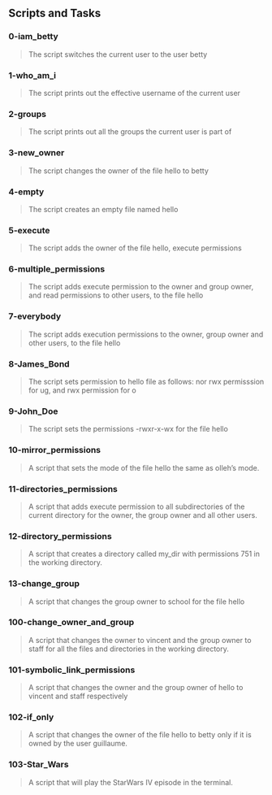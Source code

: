 ## Scripts and Tasks

### 0-iam_betty 
> The script switches the current user to the user betty

### 1-who_am_i
> The script prints out the effective username of the current user

### 2-groups
> The script prints out all the groups the current user is part of

### 3-new_owner
> The script changes the owner of the file hello to betty

### 4-empty
> The script creates an empty file named hello

### 5-execute
> The script adds the owner of the file hello, execute permissions

### 6-multiple_permissions
> The script adds execute permission to the owner and group owner, and read permissions to other users, to the file hello

### 7-everybody
> The script adds execution permissions to the owner, group owner and other users, to the file hello

### 8-James_Bond
> The script sets permission to hello file as follows: nor rwx permisssion for ug, and rwx permission for o

### 9-John_Doe
> The script sets the permissions -rwxr-x-wx for the file hello

### 10-mirror_permissions
> A script that sets the mode of the file hello the same as olleh’s mode.

### 11-directories_permissions
> A script that adds execute permission to all subdirectories of the current directory for the owner, the group owner and all other users.

### 12-directory_permissions
> A script that creates a directory called my_dir with permissions 751 in the working directory.

### 13-change_group
> A script that changes the group owner to school for the file hello

### 100-change_owner_and_group
> A script that changes the owner to vincent and the group owner to staff for all the files and directories in the working directory.

### 101-symbolic_link_permissions
> A script that changes the owner and the group owner of hello to vincent and staff respectively

### 102-if_only
> A script that changes the owner of the file hello to betty only if it is owned by the user guillaume.

### 103-Star_Wars
> A script that will play the StarWars IV episode in the terminal.

